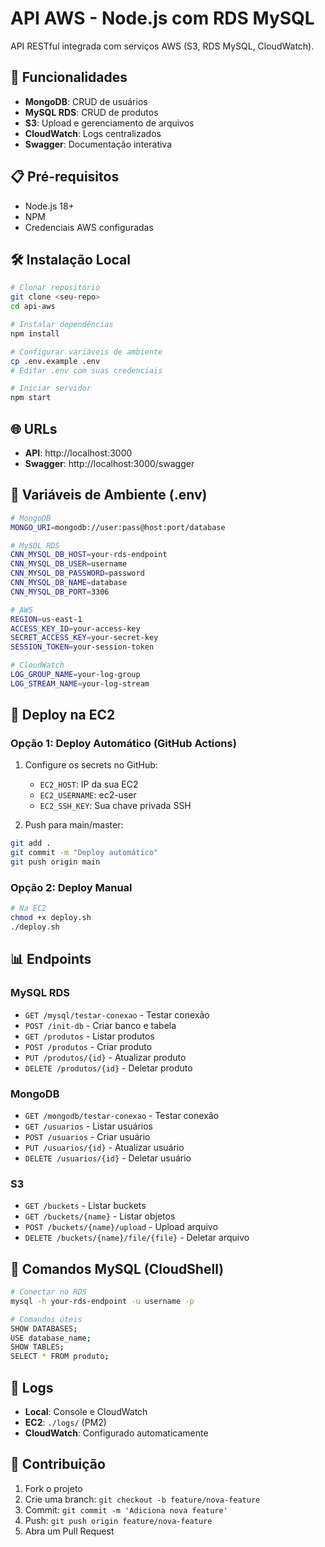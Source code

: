 # API AWS - Node.js com RDS MySQL

API RESTful integrada com serviços AWS (S3, RDS MySQL, CloudWatch).

## 🚀 Funcionalidades

- **MongoDB**: CRUD de usuários
- **MySQL RDS**: CRUD de produtos 
- **S3**: Upload e gerenciamento de arquivos
- **CloudWatch**: Logs centralizados
- **Swagger**: Documentação interativa

## 📋 Pré-requisitos

- Node.js 18+
- NPM
- Credenciais AWS configuradas

## 🛠️ Instalação Local

```bash
# Clonar repositório
git clone <seu-repo>
cd api-aws

# Instalar dependências
npm install

# Configurar variáveis de ambiente
cp .env.example .env
# Editar .env com suas credenciais

# Iniciar servidor
npm start
```

## 🌐 URLs

- **API**: http://localhost:3000
- **Swagger**: http://localhost:3000/swagger

## 🔐 Variáveis de Ambiente (.env)

```bash
# MongoDB
MONGO_URI=mongodb://user:pass@host:port/database

# MySQL RDS
CNN_MYSQL_DB_HOST=your-rds-endpoint
CNN_MYSQL_DB_USER=username
CNN_MYSQL_DB_PASSWORD=password
CNN_MYSQL_DB_NAME=database
CNN_MYSQL_DB_PORT=3306

# AWS
REGION=us-east-1
ACCESS_KEY_ID=your-access-key
SECRET_ACCESS_KEY=your-secret-key
SESSION_TOKEN=your-session-token

# CloudWatch
LOG_GROUP_NAME=your-log-group
LOG_STREAM_NAME=your-log-stream
```

## 🚀 Deploy na EC2

### Opção 1: Deploy Automático (GitHub Actions)

1. Configure os secrets no GitHub:
   - `EC2_HOST`: IP da sua EC2
   - `EC2_USERNAME`: ec2-user
   - `EC2_SSH_KEY`: Sua chave privada SSH

2. Push para main/master:
```bash
git add .
git commit -m "Deploy automático"
git push origin main
```

### Opção 2: Deploy Manual

```bash
# Na EC2
chmod +x deploy.sh
./deploy.sh
```

## 📊 Endpoints

### MySQL RDS
- `GET /mysql/testar-conexao` - Testar conexão
- `POST /init-db` - Criar banco e tabela
- `GET /produtos` - Listar produtos
- `POST /produtos` - Criar produto
- `PUT /produtos/{id}` - Atualizar produto
- `DELETE /produtos/{id}` - Deletar produto

### MongoDB
- `GET /mongodb/testar-conexao` - Testar conexão
- `GET /usuarios` - Listar usuários
- `POST /usuarios` - Criar usuário
- `PUT /usuarios/{id}` - Atualizar usuário
- `DELETE /usuarios/{id}` - Deletar usuário

### S3
- `GET /buckets` - Listar buckets
- `GET /buckets/{name}` - Listar objetos
- `POST /buckets/{name}/upload` - Upload arquivo
- `DELETE /buckets/{name}/file/{file}` - Deletar arquivo

## 🔧 Comandos MySQL (CloudShell)

```bash
# Conectar no RDS
mysql -h your-rds-endpoint -u username -p

# Comandos úteis
SHOW DATABASES;
USE database_name;
SHOW TABLES;
SELECT * FROM produto;
```

## 📝 Logs

- **Local**: Console e CloudWatch
- **EC2**: `./logs/` (PM2)
- **CloudWatch**: Configurado automaticamente

## 🤝 Contribuição

1. Fork o projeto
2. Crie uma branch: `git checkout -b feature/nova-feature`
3. Commit: `git commit -m 'Adiciona nova feature'`
4. Push: `git push origin feature/nova-feature`
5. Abra um Pull Request
